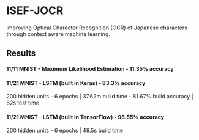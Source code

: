 # ISEF-JOCR
Improving Optical Character Recognition (OCR) of Japanese characters through context aware machine learning.

## Results
#### 11/11 MNIST - Maximum Likelihood Estimation - 11.35% accuracy

#### 11/21 MNIST - LSTM (built in Keras) - 83.3% accuracy

200 hidden units - 6 epochs | 37.62m build time - 81.67% build accuracy | 62s test time

#### 11/21 MNIST - LSTM (built in TensorFlow) - 98.55% accuracy

200 hidden units - 6 epochs | 49.5s build time
